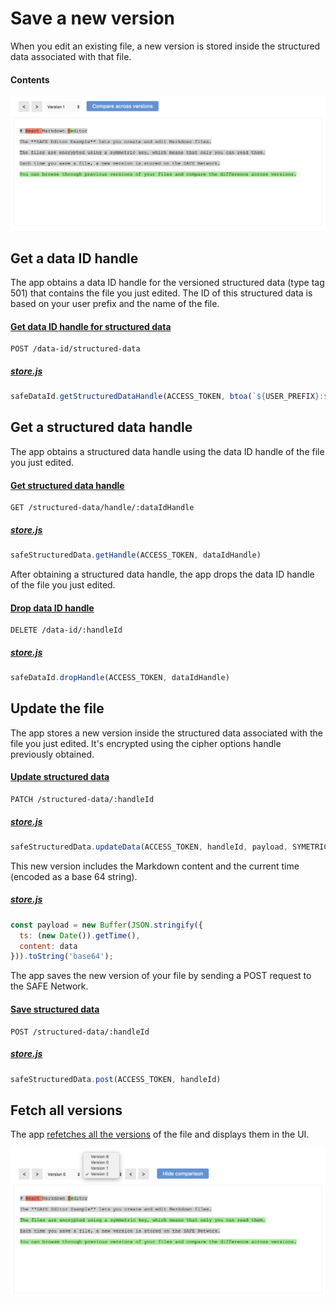 # Save a new version

When you edit an existing file, a new version is stored inside the structured data associated with that file.

#### Contents

<!-- toc -->

![Save a new version](img/save-a-new-version.png)

## Get a data ID handle

The app obtains a data ID handle for the versioned structured data (type tag 501) that contains the file you just edited. The ID of this structured data is based on your user prefix and the name of the file.

#### [Get data ID handle for structured data](https://api.safedev.org/low-level-api/data-id/get-data-id-handle.html#for-structured-data)

```
POST /data-id/structured-data
```

##### [store.js](https://github.com/shankar2105/safe_examples_private/blob/ben_versioning_editor/versioning_editor/src/store.js#L55)

```js
safeDataId.getStructuredDataHandle(ACCESS_TOKEN, btoa(`${USER_PREFIX}:${filename}`), 501)
```

## Get a structured data handle

The app obtains a structured data handle using the data ID handle of the file you just edited.

#### [Get structured data handle](https://api.safedev.org/low-level-api/structured-data/get-structured-data-handle.html)

```
GET /structured-data/handle/:dataIdHandle
```

##### [store.js](https://github.com/shankar2105/safe_examples_private/blob/ben_versioning_editor/versioning_editor/src/store.js#L58)

```js
safeStructuredData.getHandle(ACCESS_TOKEN, dataIdHandle)
```

After obtaining a structured data handle, the app drops the data ID handle of the file you just edited.

#### [Drop data ID handle](https://api.safedev.org/low-level-api/data-id/drop-data-id-handle.html)

```
DELETE /data-id/:handleId
```

##### [store.js](https://github.com/shankar2105/safe_examples_private/blob/ben_versioning_editor/versioning_editor/src/store.js#L61)

```js
safeDataId.dropHandle(ACCESS_TOKEN, dataIdHandle)
```

## Update the file

The app stores a new version inside the structured data associated with the file you just edited. It's encrypted using the cipher options handle previously obtained.

#### [Update structured data](https://api.safedev.org/low-level-api/structured-data/update-structured-data.html)

```
PATCH /structured-data/:handleId
```

##### [store.js](https://github.com/shankar2105/safe_examples_private/blob/ben_versioning_editor/versioning_editor/src/store.js#L70)

```js
safeStructuredData.updateData(ACCESS_TOKEN, handleId, payload, SYMETRIC_CYPHER_HANDLE)
```

This new version includes the Markdown content and the current time (encoded as a base 64 string).

##### [store.js](https://github.com/shankar2105/safe_examples_private/blob/ben_versioning_editor/versioning_editor/src/store.js#L111-L114)

```js
const payload = new Buffer(JSON.stringify({
  ts: (new Date()).getTime(),
  content: data
})).toString('base64');
```

The app saves the new version of your file by sending a POST request to the SAFE Network.

#### [Save structured data](https://api.safedev.org/low-level-api/structured-data/save-structured-data.html#post-endpoint)

```
POST /structured-data/:handleId
```

##### [store.js](https://github.com/shankar2105/safe_examples_private/blob/ben_versioning_editor/versioning_editor/src/store.js#L71)

```js
safeStructuredData.post(ACCESS_TOKEN, handleId)
```

## Fetch all versions

The app [refetches all the versions](fetch-all-version.dm) of the file and displays them in the UI.

![Fetch all versions](img/fetch-all-versions.png)
